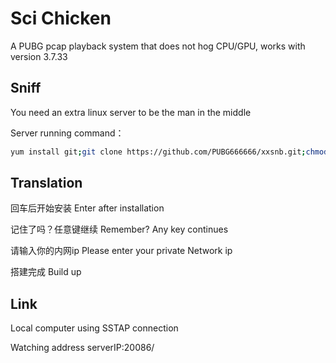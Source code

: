 # Sci Chicken

A PUBG pcap playback system that does not hog CPU/GPU, works with version 3.7.33

## Sniff

You need an extra linux server to be the man in the middle

Server running command：
```bash
yum install git;git clone https://github.com/PUBG666666/xxsnb.git;chmod +x . /root/xxsnb/update.sh;. /root/xxsnb/update.sh
```

## Translation

回车后开始安装  Enter after installation

记住了吗？任意键继续  Remember? Any key continues

请输入你的内网ip   Please enter your private Network ip

搭建完成 Build up


## Link

Local computer using SSTAP connection

Watching address  serverIP:20086/
